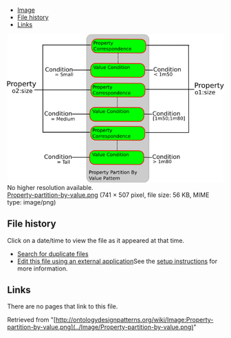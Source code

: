 * [Image](../Image/Property-partition-by-value.png#file)
* [File history](../Image/Property-partition-by-value.png#filehistory)
* [Links](../Image/Property-partition-by-value.png#filelinks)

[![Image:Property-partition-by-value.png](../images/4/48/Property-partition-by-value.png)](../images/4/48/Property-partition-by-value.png)  
No higher resolution available.  
[Property-partition-by-value.png](../images/4/48/Property-partition-by-value.png)‎ (741 × 507 pixel, file size: 56 KB, MIME type: image/png)

## File history

Click on a date/time to view the file as it appeared at that time.



  
* [Search for duplicate files](http://ontologydesignpatterns.org/wiki/Special:FileDuplicateSearch/Property-partition-by-value.png "Special:FileDuplicateSearch/Property-partition-by-value.png")
* [Edit this file using an external application](http://ontologydesignpatterns.org/wiki/index.php?title=Image:Property-partition-by-value.png&action=edit&externaledit=true&mode=file "Image:Property-partition-by-value.png")See the [setup instructions](http://www.mediawiki.org/wiki/Manual:External_editors "http://www.mediawiki.org/wiki/Manual:External_editors") for more information.

## Links



There are no pages that link to this file.




Retrieved from "[http://ontologydesignpatterns.org/wiki/Image:Property-partition-by-value.png](../Image/Property-partition-by-value.png)"